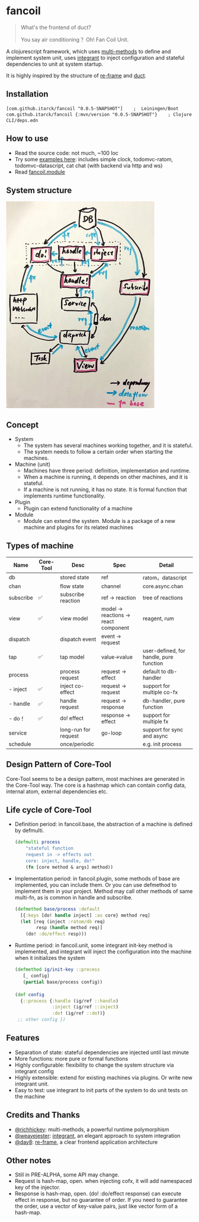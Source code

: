 # fancoil

> What's the frontend of duct?
>
> You say air conditioning？ Oh! Fan Coil Unit.


A clojurescript framework, which uses [multi-methods] to define and implement system unit, uses [integrant] to inject configuration and stateful dependencies to unit at system startup.

It is highly inspired by the structure of [re-frame] and [duct]. 

[integrant]:https://github.com/weavejester/integrant
[multi-methods]:https://clojure.org/about/runtime_polymorphism
[duct]:https://github.com/duct-framework/duct

## Installation

    [com.github.itarck/fancoil "0.0.5-SNAPSHOT"]    ;  Leiningen/Boot
    com.github.itarck/fancoil {:mvn/version "0.0.5-SNAPSHOT"}    ; Clojure CLI/deps.edn

## How to use
- Read the source code: not much, ~100 loc
- Try some [examples here]: includes simple clock, todomvc-ratom, todomvc-datascript, cat chat (with backend via http and ws) 
- Read [fancoil.module]

[examples here]:https://github.com/itarck/fancoil-example
[fancoil.module]:https://github.com/itarck/fancoil.module

## System structure

<img src="https://github.com/itarck/fancoil/blob/main/system-structure.jpg" width="400">


## Concept

- System
    - The system has several machines working together, and it is stateful.
    - The system needs to follow a certain order when starting the machines.
- Machine (unit)
    - Machines have three period: definition, implementation and runtime.
    - When a machine is running, it depends on other machines, and it is stateful.
    - If a machine is not running, it has no state. It is formal function that implements runtime functionality.
- Plugin
	- Plugin can extend functionality of a machine
- Module
	- Module can extend the system. Module is a package of a new machine and plugins for its related machines

## Types of machine

| Name | Core-Tool | Desc | Spec | Detail |
|---|---|---|---| --- |
| db | | stored state | ref | ratom，datascript |
| chan || flow state | channel | core.async.chan |
| subscribe |✅| subscribe reaction | ref -> reaction | tree of reactions |
| view |✅| view model | model -> reactions -> react component | reagent, rum |
| dispatch || dispatch event | event -> request | |
| tap |✅| tap model | value->value | user-defined, for handle, pure function |
| process || process request | request -> effect | default to db-handler |
| - inject |✅| inject co-effect | request -> request | support for multiple co-fx |
| - handle |✅| handle request | request -> response | db-handler, pure function |
| - do！ |✅| do! effect | response -> effect | support for multiple fx |
| service || long-run for request | go-loop | support for sync and async |
| schedule || once/periodic | | e.g. init process | |

## Design Pattern of Core-Tool

Core-Tool seems to be a design pattern, most machines are generated in the Core-Tool way. The core is a hashmap which can contain config data, internal atom, external dependencies etc.

## Life cycle of Core-Tool

* Definition period: in fancoil.base, the abstraction of a machine is defined by defmulti.
    ``` clojure
    (defmulti process
        "stateful function
        request in -> effects out
        core: inject, handle, do!"
        (fn [core method & args] method))
    ```
* Implementation period: in fancoil.plugin, some methods of base are implemented, you can include them. Or you can use defmethod to implement them in your project. Method may call other methods of same multi-fn, as is common in handle and subscribe.
  ``` clojure
  (defmethod base/process :default
    [{:keys [do! handle inject] :as core} method req]
    (let [req (inject :ratom/db req)
          resp (handle method req)]
      (do! :do/effect resp)))
  ```
* Runtime period: in fancoil.unit, some integrant init-key method is implemented, and integrant will inject the configuration into the machine when it initializes the system

  ``` clojure
  (defmethod ig/init-key ::process
     [_ config]
     (partial base/process config))        
  
  (def config 
    {::process {:handle (ig/ref ::handle)
                :inject (ig/ref ::inject)
                :do! (ig/ref ::do!)}
   ;; other config })
  ```

## Features
- Separation of state: stateful dependencies are injected until last minute
- More functions: more pure or formal functions
- Highly configurable: flexibility to change the system structure via integrant config
- Highly extensible: extend for existing machines via plugins. Or write new integrant unit.
- Easy to test: use integrant to init parts of the system to do unit tests on the machine


## Credits and Thanks
- [@richhickey]:  multi-methods, a powerful runtime polymorphism
- [@weavejester]: [integrant], an elegant approach to system integration
- [@day8]: [re-frame], a clear frontend application architecture

[@richhickey]:https://github.com/richhickey
[@weavejester]:https://github.com/weavejester
[@day8]:https://github.com/day8
[re-frame]:https://github.com/day8/re-frame

## Other notes
- Still in PRE-ALPHA, some API may change.
- Request is hash-map, open. when injecting cofx, it will add namespaced key of the injector.
- Response is hash-map, open. (do! :do/effect response) can execute effect in response, but no guarantee of order. If you need to guarantee the order, use a vector of key-value pairs, just like vector form of a hash-map.
